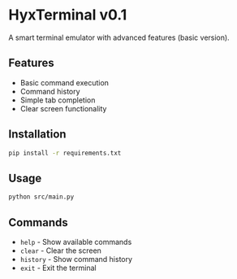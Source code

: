# HyxTerminal v0.1

A smart terminal emulator with advanced features (basic version).

## Features
- Basic command execution
- Command history
- Simple tab completion
- Clear screen functionality

## Installation
```bash
pip install -r requirements.txt
```

## Usage
```bash
python src/main.py
```

## Commands
- `help` - Show available commands
- `clear` - Clear the screen
- `history` - Show command history
- `exit` - Exit the terminal
